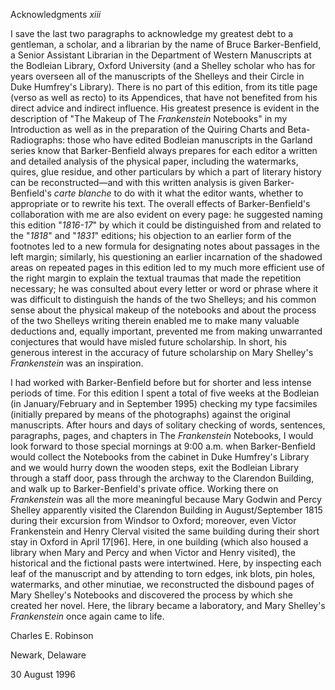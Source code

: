 Acknowledgments *xiii*

I save the last two paragraphs to acknowledge my greatest debt to a
gentleman, a scholar, and a librarian by the name of Bruce
Barker-Benfield, a Senior Assistant Librarian in the Department of
Western Manuscripts at the Bodleian Library, Oxford University (and a
Shelley scholar who has for years overseen all of the manuscripts of the
Shelleys and their Circle in Duke Humfrey's Library). There is no part
of this edition, from its title page (verso as well as recto) to its
Appendices, that have not benefited from his direct advice and indirect
influence. His greatest presence is evident in the description of "The
Makeup of The *Frankenstein* Notebooks" in my Introduction as well as in
the preparation of the Quiring Charts and Beta-Radiographs: those who
have edited Bodleian manuscripts in the Garland series know that
Barker-Benfield always prepares for each editor a written and detailed
analysis of the physical paper, including the watermarks, quires, glue
residue, and other particulars by which a part of literary history can
be reconstructed—and with this written analysis is given
Barker-Benfield's *carte blanche* to do with it what the editor wants,
whether to appropriate or to rewrite his text. The overall effects of
Barker-Benfield's collaboration with me are also evident on every page:
he suggested naming this edition "*1816-17*" by which it could be
distinguished from and related to the "*1818*" and "*1831*" editions;
his objection to an earlier form of the footnotes led to a new formula
for designating notes about passages in the left margin; similarly, his
questioning an earlier incarnation of the shadowed areas on repeated
pages in this edition led to my much more efficient use of the right
margin to explain the textual traumas that made the repetition
necessary; he was consulted about every letter or word or phrase where
it was difficult to distinguish the hands of the two Shelleys; and his
common sense about the physical makeup of the notebooks and about the
process of the two Shelleys writing therein enabled me to make many
valuable deductions and, equally important, prevented me from making
unwarranted conjectures that would have misled future scholarship. In
short, his generous interest in the accuracy of future scholarship on
Mary Shelley's *Frankenstein* was an inspiration.

I had worked with Barker-Benfield before but for shorter and less
intense periods of time. For this edition I spent a total of five weeks
at the Bodleian (in January/February and in September 1995) checking my
type facsimiles (initially prepared by means of the photographs) against
the original manuscripts. After hours and days of solitary checking of
words, sentences, paragraphs, pages, and chapters in The *Frankenstein*
Notebooks, I would look forward to those special mornings at 9:00 a.m.
when Barker-Benfield would collect the Notebooks from the cabinet in
Duke Humfrey's Library and we would hurry down the wooden steps, exit
the Bodleian Library through a staff door, pass through the archway to
the Clarendon Building, and walk up to Barker-Benfield's private office.
Working there on *Frankenstein* was all the more meaningful because Mary
Godwin and Percy Shelley apparently visited the Clarendon Building in
August/September 1815 during their excursion from Windsor to Oxford;
moreover, even Victor Frankenstein and Henry Clerval visited the same
building during their short stay in Oxford in April 17[96]. Here, in one
building (which also housed a library when Mary and Percy and when
Victor and Henry visited), the historical and the fictional pasts were
intertwined. Here, by inspecting each leaf of the manuscript and by
attending to torn edges, ink blots, pin holes, watermarks, and other
minutiae, we reconstructed the disbound pages of Mary Shelley's
Notebooks and discovered the process by which she created her novel.
Here, the library became a laboratory, and Mary Shelley's *Frankenstein*
once again came to life.

Charles E. Robinson

Newark, Delaware

30 August 1996


